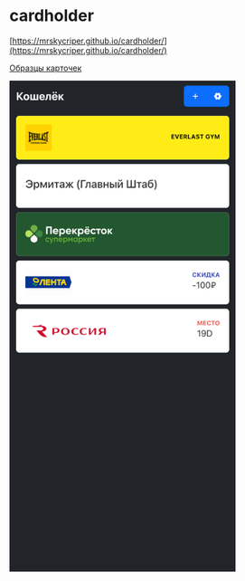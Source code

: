 # cardholder

[https://mrskycriper.github.io/cardholder/](https://mrskycriper.github.io/cardholder/)

[Образцы карточек](./demo/passes/)

<img src="./demo/screenshots/card-list.png" alt="card-list" width="400"/>
